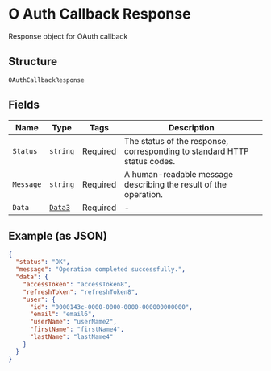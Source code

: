 
# O Auth Callback Response

Response object for OAuth callback

## Structure

`OAuthCallbackResponse`

## Fields

| Name | Type | Tags | Description |
|  --- | --- | --- | --- |
| `Status` | `string` | Required | The status of the response, corresponding to standard HTTP status codes. |
| `Message` | `string` | Required | A human-readable message describing the result of the operation. |
| `Data` | [`Data3`](../../doc/models/data-3.md) | Required | - |

## Example (as JSON)

```json
{
  "status": "OK",
  "message": "Operation completed successfully.",
  "data": {
    "accessToken": "accessToken8",
    "refreshToken": "refreshToken8",
    "user": {
      "id": "0000143c-0000-0000-0000-000000000000",
      "email": "email6",
      "userName": "userName2",
      "firstName": "firstName4",
      "lastName": "lastName4"
    }
  }
}
```

